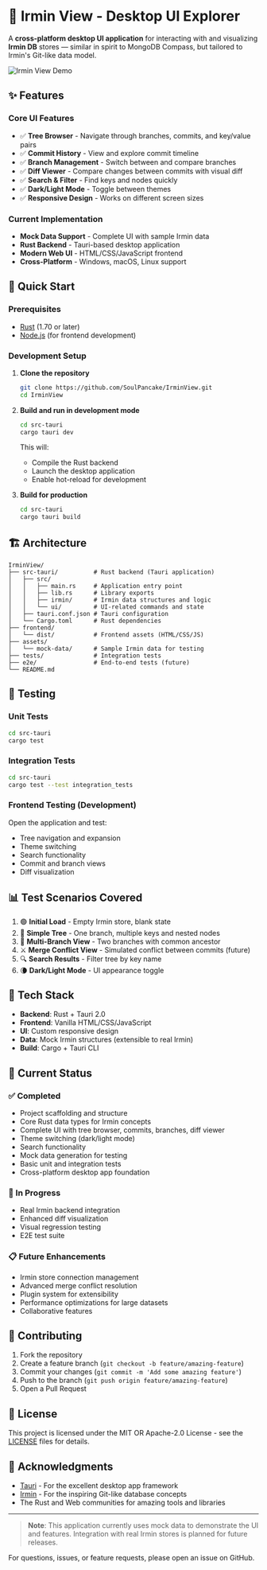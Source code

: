 # 🧠 Irmin View - Desktop UI Explorer

A **cross-platform desktop UI application** for interacting with and visualizing **Irmin DB** stores — similar in spirit to MongoDB Compass, but tailored to Irmin's Git-like data model.

![Irmin View Demo](assets/demo-screenshot.png)

## ✨ Features

### Core UI Features
- ✅ **Tree Browser** - Navigate through branches, commits, and key/value pairs
- ✅ **Commit History** - View and explore commit timeline  
- ✅ **Branch Management** - Switch between and compare branches
- ✅ **Diff Viewer** - Compare changes between commits with visual diff
- ✅ **Search & Filter** - Find keys and nodes quickly
- ✅ **Dark/Light Mode** - Toggle between themes
- ✅ **Responsive Design** - Works on different screen sizes

### Current Implementation
- **Mock Data Support** - Complete UI with sample Irmin data
- **Rust Backend** - Tauri-based desktop application  
- **Modern Web UI** - HTML/CSS/JavaScript frontend
- **Cross-Platform** - Windows, macOS, Linux support

## 🚀 Quick Start

### Prerequisites
- [Rust](https://rustup.rs/) (1.70 or later)
- [Node.js](https://nodejs.org/) (for frontend development)

### Development Setup

1. **Clone the repository**
   ```bash
   git clone https://github.com/SoulPancake/IrminView.git
   cd IrminView
   ```

2. **Build and run in development mode**
   ```bash
   cd src-tauri
   cargo tauri dev
   ```

   This will:
   - Compile the Rust backend
   - Launch the desktop application
   - Enable hot-reload for development

3. **Build for production**
   ```bash
   cd src-tauri
   cargo tauri build
   ```

## 🏗️ Architecture

```
IrminView/
├── src-tauri/          # Rust backend (Tauri application)
│   ├── src/
│   │   ├── main.rs     # Application entry point
│   │   ├── lib.rs      # Library exports
│   │   ├── irmin/      # Irmin data structures and logic
│   │   └── ui/         # UI-related commands and state
│   ├── tauri.conf.json # Tauri configuration
│   └── Cargo.toml      # Rust dependencies
├── frontend/
│   └── dist/           # Frontend assets (HTML/CSS/JS)
├── assets/
│   └── mock-data/      # Sample Irmin data for testing
├── tests/              # Integration tests
├── e2e/                # End-to-end tests (future)
└── README.md
```

## 🧪 Testing

### Unit Tests
```bash
cd src-tauri
cargo test
```

### Integration Tests
```bash
cd src-tauri
cargo test --test integration_tests
```

### Frontend Testing (Development)
Open the application and test:
- Tree navigation and expansion
- Theme switching
- Search functionality
- Commit and branch views
- Diff visualization

## 📊 Test Scenarios Covered

1. 🟢 **Initial Load** - Empty Irmin store, blank state
2. 🌿 **Simple Tree** - One branch, multiple keys and nested nodes  
3. 🌳 **Multi-Branch View** - Two branches with common ancestor
4. ⚔️ **Merge Conflict View** - Simulated conflict between commits (future)
5. 🔍 **Search Results** - Filter tree by key name
6. 🌘 **Dark/Light Mode** - UI appearance toggle

## 🔧 Tech Stack

- **Backend**: Rust + Tauri 2.0
- **Frontend**: Vanilla HTML/CSS/JavaScript
- **UI**: Custom responsive design
- **Data**: Mock Irmin structures (extensible to real Irmin)
- **Build**: Cargo + Tauri CLI

## 🎯 Current Status

### ✅ Completed
- Project scaffolding and structure
- Core Rust data types for Irmin concepts
- Complete UI with tree browser, commits, branches, diff viewer
- Theme switching (dark/light mode)
- Search functionality
- Mock data generation for testing
- Basic unit and integration tests
- Cross-platform desktop app foundation

### 🚧 In Progress
- Real Irmin backend integration
- Enhanced diff visualization
- Visual regression testing
- E2E test suite

### 📋 Future Enhancements
- Irmin store connection management
- Advanced merge conflict resolution
- Plugin system for extensibility
- Performance optimizations for large datasets
- Collaborative features

## 🤝 Contributing

1. Fork the repository
2. Create a feature branch (`git checkout -b feature/amazing-feature`)
3. Commit your changes (`git commit -m 'Add some amazing feature'`)
4. Push to the branch (`git push origin feature/amazing-feature`)
5. Open a Pull Request

## 📄 License

This project is licensed under the MIT OR Apache-2.0 License - see the [LICENSE](LICENSE) files for details.

## 🙏 Acknowledgments

- [Tauri](https://tauri.app/) - For the excellent desktop app framework
- [Irmin](https://irmin.org/) - For the inspiring Git-like database concepts
- The Rust and Web communities for amazing tools and libraries

---

> **Note**: This application currently uses mock data to demonstrate the UI and features. Integration with real Irmin stores is planned for future releases.

For questions, issues, or feature requests, please open an issue on GitHub.